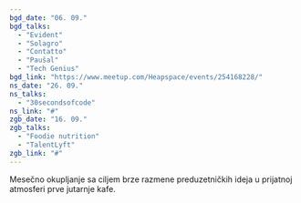 ```yaml
---
bgd_date: "06. 09."
bgd_talks:
  - "Evident"
  - "Solagro"
  - "Contatto"
  - "Paušal"
  - "Tech Genius"
bgd_link: "https://www.meetup.com/Heapspace/events/254168228/"
ns_date: "26. 09."
ns_talks:
  - "30secondsofcode"
ns_link: "#"
zgb_date: "16. 09."
zgb_talks:
  - "Foodie nutrition"
  - "TalentLyft"
zgb_link: "#"
---
```


Mesečno okupljanje sa ciljem brze razmene preduzetničkih ideja u prijatnoj atmosferi prve jutarnje kafe.